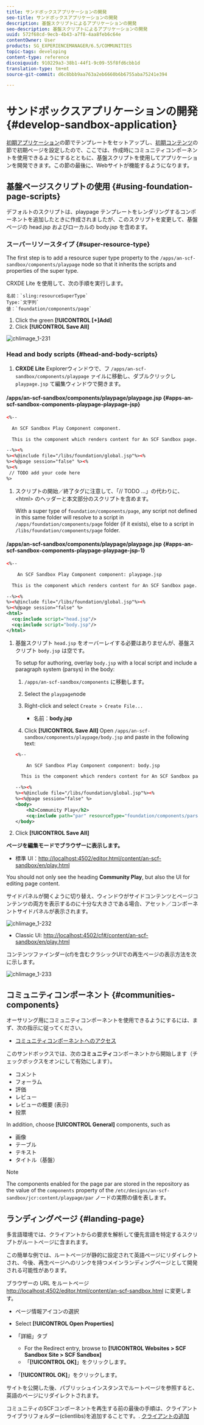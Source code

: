 ```yaml
---
title: サンドボックスアプリケーションの開発
seo-title: サンドボックスアプリケーションの開発
description: 基盤スクリプトによるアプリケーションの開発
seo-description: 基盤スクリプトによるアプリケーションの開発
uuid: 572f68cd-9ecb-4b43-a7f8-4aa8feb6c64e
contentOwner: User
products: SG_EXPERIENCEMANAGER/6.5/COMMUNITIES
topic-tags: developing
content-type: reference
discoiquuid: 910229a3-38b1-44f1-9c09-55f8fd6cbb1d
translation-type: tm+mt
source-git-commit: d6c8bbb9aa763a2eb6660b6b6755aba75241e394

---
```



# サンドボックスアプリケーションの開発  {#develop-sandbox-application}

[初期アプリケーション](initial-app.md)の節でテンプレートをセットアップし、[初期コンテンツ](initial-content.md)の節で初期ページを設定したので、ここでは、作成時にコミュニティコンポーネントを使用できるようにするとともに、基盤スクリプトを使用してアプリケーションを開発できます。この節の最後に、Webサイトが機能するようになります。

## 基盤ページスクリプトの使用 {#using-foundation-page-scripts}

デフォルトのスクリプトは、playpage テンプレートをレンダリングするコンポーネントを追加したときに作成されましたが、このスクリプトを変更して、基盤ページの head.jsp およびローカルの body.jsp を含めます。

### スーパーリソースタイプ {#super-resource-type}

The first step is to add a resource super type property to the `/apps/an-scf-sandbox/components/playpage` node so that it inherits the scripts and properties of the super type.

CRXDE Lite を使用して、次の手順を実行します。

<!--Resolve steps below-->
    名前：`sling:resourceSuperType`
    Type:`文字列`
    値：`foundation/components/page`

1. Click the green **[!UICONTROL [+]Add]**
1. Click **[!UICONTROL Save All]**

![chlimage_1-231](assets/chlimage_1-231.png)

### Head and body scripts {#head-and-body-scripts}

1. **CRXDE Lite** Explorerウィンドウで、フ `/apps/an-scf-sandbox/components/playpage` ァイルに移動し、ダブルクリックし `playpage.jsp` て編集ウィンドウで開きます。

#### /apps/an-scf-sandbox/components/playpage/playpage.jsp {#apps-an-scf-sandbox-components-playpage-playpage-jsp}

```xml
<%--

  An SCF Sandbox Play Component component.

  This is the component which renders content for An SCF Sandbox page.

--%><%
%><%@include file="/libs/foundation/global.jsp"%><%
%><%@page session="false" %><%
%><%
 // TODO add your code here
%>
```

1. スクリプトの開始／終了タグに注意して、「// TODO ...」の代わりに、&lt;html> のヘッダーと本文部分のスクリプトを含めます。

   With a super type of `foundation/components/page`, any script not defined in this same folder will resolve to a script in `/apps/foundation/components/page` folder (if it exists), else to a script in `/libs/foundation/components/page` folder.

#### /apps/an-scf-sandbox/components/playpage/playpage.jsp {#apps-an-scf-sandbox-components-playpage-playpage-jsp-1}

```xml
<%--

    An SCF Sandbox Play Component component: playpage.jsp

  This is the component which renders content for An SCF Sandbox page.

--%><%
%><%@include file="/libs/foundation/global.jsp"%><%
%><%@page session="false" %>
<html>
  <cq:include script="head.jsp"/>
  <cq:include script="body.jsp"/>
</html>
```

1. 基盤スクリプト `head.jsp` をオーバーレイする必要はありませんが、基盤スクリプト `body.jsp` は空です。

   To setup for authoring, overlay `body.jsp` with a local script and include a paragraph system (parsys) in the body:

   1. `/apps/an-scf-sandbox/components` に移動します。
   1. Select the `playpage`node
   1. Right-click and select `Create > Create File...`

      * 名前：**body.jsp**
   1. Click **[!UICONTROL Save All]**
   Open `/apps/an-scf-sandbox/components/playpage/body.jsp` and paste in the following text:

   ```xml
   <%--
   
       An SCF Sandbox Play Component component: body.jsp
   
     This is the component which renders content for An SCF Sandbox page.
   
   --%><%
   %><%@include file="/libs/foundation/global.jsp"%><%
   %><%@page session="false" %>
   <body>
       <h2>Community Play</h2>
       <cq:include path="par" resourceType="foundation/components/parsys" />
   </body>
   ```

1. Click **[!UICONTROL Save All]**

**ページを編集モードでブラウザーに表示します。**

* 標準 UI：[http://localhost:4502/editor.html/content/an-scf-sandbox/en/play.html](http://localhost:4502/editor.html/content/an-scf-sandbox/en/play.md)

You should not only see the heading **Community Play**, but also the UI for editing page content.

サイドパネルが開くように切り替え、ウィンドウがサイドコンテンツとページコンテンツの両方を表示するのに十分な大きさである場合、アセット／コンポーネントサイドパネルが表示されます。

![chlimage_1-232](assets/chlimage_1-232.png)

* Classic UI: [http://localhost:4502/cf#/content/an-scf-sandbox/en/play.html](http://localhost:4502/cf#/content/an-scf-sandbox/en/play.html)

コンテンツファインダー(cf)を含むクラシックUIでの再生ページの表示方法を次に示します。

![chlimage_1-233](assets/chlimage_1-233.png)

## コミュニティコンポーネント {#communities-components}

オーサリング用にコミュニティコンポーネントを使用できるようにするには、まず、次の指示に従ってください。

* [コミュニティコンポーネントへのアクセス](basics.md#accessing-communities-components)

このサンドボックスでは、次の&#x200B;**コミュニティ**&#x200B;コンポーネントから開始します（チェックボックスをオンにして有効にします）。

* コメント
* フォーラム
* 評価
* レビュー
* レビューの概要 (表示)
* 投票

In addition, choose **[!UICONTROL General]** components, such as

* 画像
* テーブル
* テキスト
* タイトル（基盤）

>[!NOTE]
>
>The components enabled for the page par are stored in the repository as the value of the `components` property of the
>`/etc/designs/an-scf-sandbox/jcr:content/playpage/par` ノードの実際の値を表します。

## ランディングページ {#landing-page}

多言語環境では、クライアントからの要求を解析して優先言語を特定するスクリプトがルートページに含まれます。

この簡単な例では、ルートページが静的に設定されて英語ページにリダイレクトされ、今後、再生ページへのリンクを持つメインランディングページとして開発される可能性があります。

ブラウザーの URL をルートページ [http://localhost:4502/editor.html/content/an-scf-sandbox.html](https://locahost:4502/editor.html/content/an-scf-sandbox.html) に変更します。

* ページ情報アイコンの選択
* Select **[!UICONTROL Open Properties]**
* 「詳細」タブ

   * For the Redirect entry, browse to **[!UICONTROL Websites > SCF Sandbox Site > SCF Sandbox]**
   * 「**[!UICONTROL OK]**」をクリックします。

* 「**[!UICONTROL OK]**」をクリックします。

サイトを公開した後、パブリッシュインスタンスでルートページを参照すると、英語のページにリダイレクトされます。

コミュニティのSCFコンポーネントを再生する前の最後の手順は、クライアントライブラリフォルダー(clientlibs)を追加することです。. [クライアントの追加](add-clientlibs.md)